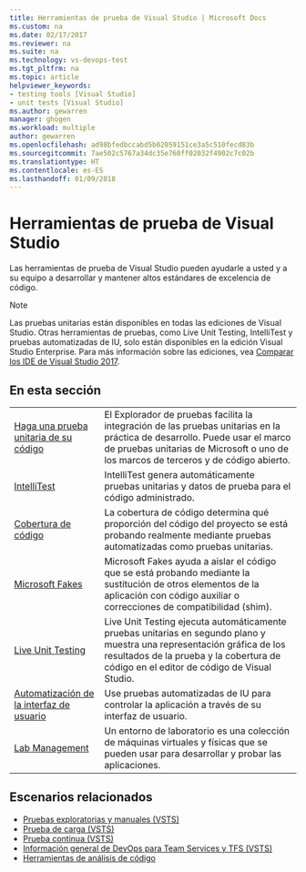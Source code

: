 ```yaml
---
title: Herramientas de prueba de Visual Studio | Microsoft Docs
ms.custom: na
ms.date: 02/17/2017
ms.reviewer: na
ms.suite: na
ms.technology: vs-devops-test
ms.tgt_pltfrm: na
ms.topic: article
helpviewer_keywords:
- testing tools [Visual Studio]
- unit tests [Visual Studio]
ms.author: gewarren
manager: ghogen
ms.workload: multiple
author: gewarren
ms.openlocfilehash: ad98bfedbccabd5b02059151ce3a5c510fecd83b
ms.sourcegitcommit: 7ae502c5767a34dc35e760ff02032f4902c7c02b
ms.translationtype: HT
ms.contentlocale: es-ES
ms.lasthandoff: 01/09/2018
---
```

# <a name="testing-tools-in-visual-studio"></a>Herramientas de prueba de Visual Studio

Las herramientas de prueba de Visual Studio pueden ayudarle a usted y a su equipo a desarrollar y mantener altos estándares de excelencia de código.

> [!NOTE]
> Las pruebas unitarias están disponibles en todas las ediciones de Visual Studio. Otras herramientas de pruebas, como Live Unit Testing, IntelliTest y pruebas automatizadas de IU, solo están disponibles en la edición Visual Studio Enterprise. Para más información sobre las ediciones, vea [Comparar los IDE de Visual Studio 2017](https://www.visualstudio.com/vs/compare/).

## <a name="in-this-section"></a>En esta sección

|||
|-|-|
|[Haga una prueba unitaria de su código](../test/unit-test-your-code.md)|El Explorador de pruebas facilita la integración de las pruebas unitarias en la práctica de desarrollo. Puede usar el marco de pruebas unitarias de Microsoft o uno de los marcos de terceros y de código abierto.|
|[IntelliTest](../test/generate-unit-tests-for-your-code-with-intellitest.md)|IntelliTest genera automáticamente pruebas unitarias y datos de prueba para el código administrado.|
|[Cobertura de código](../test/using-code-coverage-to-determine-how-much-code-is-being-tested.md)|La cobertura de código determina qué proporción del código del proyecto se está probando realmente mediante pruebas automatizadas como pruebas unitarias.|
|[Microsoft Fakes](../test/isolating-code-under-test-with-microsoft-fakes.md)|Microsoft Fakes ayuda a aislar el código que se está probando mediante la sustitución de otros elementos de la aplicación con código auxiliar o correcciones de compatibilidad (shim).|
|[Live Unit Testing ](../test/live-unit-testing.md)|Live Unit Testing ejecuta automáticamente pruebas unitarias en segundo plano y muestra una representación gráfica de los resultados de la prueba y la cobertura de código en el editor de código de Visual Studio.|
|[Automatización de la interfaz de usuario](../test/use-ui-automation-to-test-your-code.md)|Use pruebas automatizadas de IU para controlar la aplicación a través de su interfaz de usuario.|
|[Lab Management](../test/lab-management/using-a-lab-environment-for-your-application-lifecycle.md)|Un entorno de laboratorio es una colección de máquinas virtuales y físicas que se pueden usar para desarrollar y probar las aplicaciones.|

## <a name="related-scenarios"></a>Escenarios relacionados

* [Pruebas exploratorias y manuales (VSTS)](/vsts/manual-test/)
* [Prueba de carga (VSTS)](/vsts/load-test/index)
* [Prueba continua (VSTS)](/vsts/build-release/test/index)
* [Información general de DevOps para Team Services y TFS (VSTS)](/vsts/user-guide/devops-alm-overview)
* [Herramientas de análisis de código](../code-quality/analyzing-application-quality-by-using-code-analysis-tools.md)
